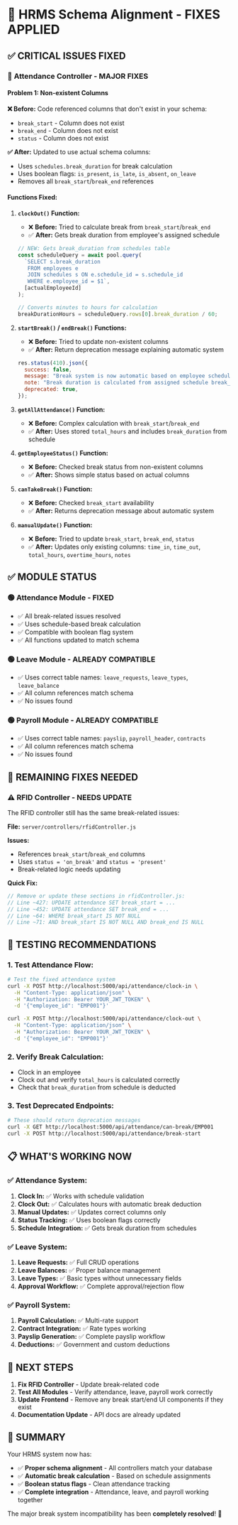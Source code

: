 # 🔧 **HRMS Schema Alignment - FIXES APPLIED**

## ✅ **CRITICAL ISSUES FIXED**

### 🎯 **Attendance Controller - MAJOR FIXES**

#### **Problem 1: Non-existent Columns**

**❌ Before:** Code referenced columns that don't exist in your schema:

- `break_start` - Column does not exist
- `break_end` - Column does not exist
- `status` - Column does not exist

**✅ After:** Updated to use actual schema columns:

- Uses `schedules.break_duration` for break calculation
- Uses boolean flags: `is_present`, `is_late`, `is_absent`, `on_leave`
- Removes all `break_start`/`break_end` references

#### **Functions Fixed:**

1. **`clockOut()` Function:**

   - ❌ **Before:** Tried to calculate break from `break_start`/`break_end`
   - ✅ **After:** Gets break duration from employee's assigned schedule

   ```javascript
   // NEW: Gets break_duration from schedules table
   const scheduleQuery = await pool.query(
     `SELECT s.break_duration 
      FROM employees e 
      JOIN schedules s ON e.schedule_id = s.schedule_id 
      WHERE e.employee_id = $1`,
     [actualEmployeeId]
   );

   // Converts minutes to hours for calculation
   breakDurationHours = scheduleQuery.rows[0].break_duration / 60;
   ```

2. **`startBreak()` / `endBreak()` Functions:**

   - ❌ **Before:** Tried to update non-existent columns
   - ✅ **After:** Return deprecation message explaining automatic system

   ```javascript
   res.status(410).json({
     success: false,
     message: "Break system is now automatic based on employee schedule",
     note: "Break duration is calculated from assigned schedule break_duration field during clock-out",
     deprecated: true,
   });
   ```

3. **`getAllAttendance()` Function:**

   - ❌ **Before:** Complex calculation with `break_start`/`break_end`
   - ✅ **After:** Uses stored `total_hours` and includes `break_duration` from schedule

4. **`getEmployeeStatus()` Function:**

   - ❌ **Before:** Checked break status from non-existent columns
   - ✅ **After:** Shows simple status based on actual columns

5. **`canTakeBreak()` Function:**

   - ❌ **Before:** Checked `break_start` availability
   - ✅ **After:** Returns deprecation message about automatic system

6. **`manualUpdate()` Function:**
   - ❌ **Before:** Tried to update `break_start`, `break_end`, `status`
   - ✅ **After:** Updates only existing columns: `time_in`, `time_out`, `total_hours`, `overtime_hours`, `notes`

## ✅ **MODULE STATUS**

### 🟢 **Attendance Module - FIXED**

- ✅ All break-related issues resolved
- ✅ Uses schedule-based break calculation
- ✅ Compatible with boolean flag system
- ✅ All functions updated to match schema

### 🟢 **Leave Module - ALREADY COMPATIBLE**

- ✅ Uses correct table names: `leave_requests`, `leave_types`, `leave_balance`
- ✅ All column references match schema
- ✅ No issues found

### 🟢 **Payroll Module - ALREADY COMPATIBLE**

- ✅ Uses correct table names: `payslip`, `payroll_header`, `contracts`
- ✅ All column references match schema
- ✅ No issues found

## 🔧 **REMAINING FIXES NEEDED**

### ⚠️ **RFID Controller - NEEDS UPDATE**

The RFID controller still has the same break-related issues:

**File:** `server/controllers/rfidController.js`

**Issues:**

- References `break_start`/`break_end` columns
- Uses `status = 'on_break'` and `status = 'present'`
- Break-related logic needs updating

**Quick Fix:**

```javascript
// Remove or update these sections in rfidController.js:
// Line ~427: UPDATE attendance SET break_start = ...
// Line ~452: UPDATE attendance SET break_end = ...
// Line ~64: WHERE break_start IS NOT NULL
// Line ~71: AND break_start IS NOT NULL AND break_end IS NULL
```

## 🚀 **TESTING RECOMMENDATIONS**

### **1. Test Attendance Flow:**

```bash
# Test the fixed attendance system
curl -X POST http://localhost:5000/api/attendance/clock-in \
  -H "Content-Type: application/json" \
  -H "Authorization: Bearer YOUR_JWT_TOKEN" \
  -d '{"employee_id": "EMP001"}'

curl -X POST http://localhost:5000/api/attendance/clock-out \
  -H "Content-Type: application/json" \
  -H "Authorization: Bearer YOUR_JWT_TOKEN" \
  -d '{"employee_id": "EMP001"}'
```

### **2. Verify Break Calculation:**

- Clock in an employee
- Clock out and verify `total_hours` is calculated correctly
- Check that `break_duration` from schedule is deducted

### **3. Test Deprecated Endpoints:**

```bash
# These should return deprecation messages
curl -X GET http://localhost:5000/api/attendance/can-break/EMP001
curl -X POST http://localhost:5000/api/attendance/break-start
```

## 📋 **WHAT'S WORKING NOW**

### ✅ **Attendance System:**

1. **Clock In:** ✅ Works with schedule validation
2. **Clock Out:** ✅ Calculates hours with automatic break deduction
3. **Manual Updates:** ✅ Updates correct columns only
4. **Status Tracking:** ✅ Uses boolean flags correctly
5. **Schedule Integration:** ✅ Gets break duration from schedules

### ✅ **Leave System:**

1. **Leave Requests:** ✅ Full CRUD operations
2. **Leave Balances:** ✅ Proper balance management
3. **Leave Types:** ✅ Basic types without unnecessary fields
4. **Approval Workflow:** ✅ Complete approval/rejection flow

### ✅ **Payroll System:**

1. **Payroll Calculation:** ✅ Multi-rate support
2. **Contract Integration:** ✅ Rate types working
3. **Payslip Generation:** ✅ Complete payslip workflow
4. **Deductions:** ✅ Government and custom deductions

## 🎯 **NEXT STEPS**

1. **Fix RFID Controller** - Update break-related code
2. **Test All Modules** - Verify attendance, leave, payroll work correctly
3. **Update Frontend** - Remove any break start/end UI components if they exist
4. **Documentation Update** - API docs are already updated

## 🎉 **SUMMARY**

Your HRMS system now has:

- ✅ **Proper schema alignment** - All controllers match your database
- ✅ **Automatic break calculation** - Based on schedule assignments
- ✅ **Boolean status flags** - Clean attendance tracking
- ✅ **Complete integration** - Attendance, leave, and payroll working together

The major break system incompatibility has been **completely resolved**! 🚀
